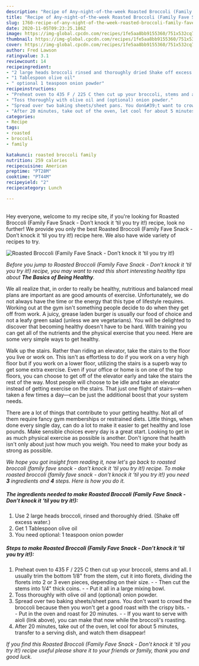 ```yaml
---
description: "Recipe of Any-night-of-the-week Roasted Broccoli (Family Fave Snack - Don’t knock it ‘til you try it!)"
title: "Recipe of Any-night-of-the-week Roasted Broccoli (Family Fave Snack - Don’t knock it ‘til you try it!)"
slug: 1760-recipe-of-any-night-of-the-week-roasted-broccoli-family-fave-snack-dont-knock-it-til-you-try-it
date: 2020-11-05T09:23:25.186Z
image: https://img-global.cpcdn.com/recipes/1fe5aa8bb9155360/751x532cq70/roasted-broccoli-family-fave-snack-dont-knock-it-til-you-try-it-recipe-main-photo.jpg
thumbnail: https://img-global.cpcdn.com/recipes/1fe5aa8bb9155360/751x532cq70/roasted-broccoli-family-fave-snack-dont-knock-it-til-you-try-it-recipe-main-photo.jpg
cover: https://img-global.cpcdn.com/recipes/1fe5aa8bb9155360/751x532cq70/roasted-broccoli-family-fave-snack-dont-knock-it-til-you-try-it-recipe-main-photo.jpg
author: Fred Lawson
ratingvalue: 3.1
reviewcount: 14
recipeingredient:
- "2 large heads broccoli rinsed and thoroughly dried Shake off excess water"
- "1 Tablespoon olive oil"
- " optional 1 teaspoon onion powder"
recipeinstructions:
- "Preheat oven to 435 F / 225 C then cut up your broccoli, stems and all. I usually trim the bottom 1/8&#34; from the stem, cut it into florets, dividing the florets into 2 or 3 even pieces, depending on their size.   Then cut the stems into 1/4&#34; thick coins.  Put it all in a large mixing bowl."
- "Toss thoroughly with olive oil and (optional) onion powder."
- "Spread over two baking sheets/sheet pans. You don&#39;t want to crowd the broccoli because then you won&#39;t get a good roast with the crispy bits.  Put in the oven and roast for 20 minutes.  If you want to serve with aioli (link above), you can make that now while the broccoli&#39;s roasting."
- "After 20 minutes, take out of the oven, let cool for about 5 minutes, transfer to a serving dish, and watch them disappear!"
categories:
- Recipe
tags:
- roasted
- broccoli
- family

katakunci: roasted broccoli family 
nutrition: 259 calories
recipecuisine: American
preptime: "PT28M"
cooktime: "PT44M"
recipeyield: "2"
recipecategory: Lunch

---
```

<br>
Hey everyone, welcome to my recipe site, if you're looking for Roasted Broccoli (Family Fave Snack - Don’t knock it ‘til you try it!) recipe, look no further! We provide you only the best Roasted Broccoli (Family Fave Snack - Don’t knock it ‘til you try it!) recipe here. We also have wide variety of recipes to try.
<br>


![Roasted Broccoli (Family Fave Snack - Don’t knock it ‘til you try it!)](https://img-global.cpcdn.com/recipes/1fe5aa8bb9155360/751x532cq70/roasted-broccoli-family-fave-snack-dont-knock-it-til-you-try-it-recipe-main-photo.jpg)

<i>Before you jump to Roasted Broccoli (Family Fave Snack - Don’t knock it ‘til you try it!) recipe, you may want to read this short interesting healthy tips about <strong>The Basics of Being Healthy</strong>.</i>

We all realize that, in order to really be healthy, nutritious and balanced meal plans are important as are good amounts of exercise. Unfortunately, we do not always have the time or the energy that this type of lifestyle requires. Working out at the gym isn't something people decide to do when they get off from work. A juicy, grease laden burger is usually our food of choice and not a leafy green salad (unless we are vegetarians). You will be delighted to discover that becoming healthy doesn't have to be hard. With training you can get all of the nutrients and the physical exercise that you need. Here are some very simple ways to get healthy.

Walk up the stairs. Rather than riding an elevator, take the stairs to the floor you live or work on. This isn't as effortless to do if you work on a very high floor but if you work on a lower floor, utilizing the stairs is a superb way to get some extra exercise. Even if your office or home is on one of the top floors, you can choose to get off of the elevator early and take the stairs the rest of the way. Most people will choose to be idle and take an elevator instead of getting exercise on the stairs. That just one flight of stairs—when taken a few times a day—can be just the additional boost that your system needs. 

There are a lot of things that contribute to your getting healthy. Not all of them require fancy gym memberships or restrained diets. Little things, when done every single day, can do a lot to make it easier to get healthy and lose pounds. Make sensible choices every day is a great start. Looking to get in as much physical exercise as possible is another. Don't ignore that health isn't only about just how much you weigh. You need to make your body as strong as possible. 


<i>We hope you got insight from reading it, now let's go back to roasted broccoli (family fave snack - don’t knock it ‘til you try it!) recipe. To make roasted broccoli (family fave snack - don’t knock it ‘til you try it!) you need <strong>3</strong> ingredients and <strong>4</strong> steps. Here is how you do it.
</i>

##### The ingredients needed to make Roasted Broccoli (Family Fave Snack - Don’t knock it ‘til you try it!):

1. Use 2 large heads broccoli, rinsed and thoroughly dried. (Shake off excess water.)
1. Get 1 Tablespoon olive oil
1. You need  optional: 1 teaspoon onion powder


##### Steps to make Roasted Broccoli (Family Fave Snack - Don’t knock it ‘til you try it!):

1. Preheat oven to 435 F / 225 C then cut up your broccoli, stems and all. I usually trim the bottom 1/8&#34; from the stem, cut it into florets, dividing the florets into 2 or 3 even pieces, depending on their size.  -  - Then cut the stems into 1/4&#34; thick coins. -  - Put it all in a large mixing bowl.
1. Toss thoroughly with olive oil and (optional) onion powder.
1. Spread over two baking sheets/sheet pans. You don&#39;t want to crowd the broccoli because then you won&#39;t get a good roast with the crispy bits. -  - Put in the oven and roast for 20 minutes. -  - If you want to serve with aioli (link above), you can make that now while the broccoli&#39;s roasting.
1. After 20 minutes, take out of the oven, let cool for about 5 minutes, transfer to a serving dish, and watch them disappear!


<i>If you find this Roasted Broccoli (Family Fave Snack - Don’t knock it ‘til you try it!) recipe useful please share it to your friends or family, thank you and good luck.</i>
